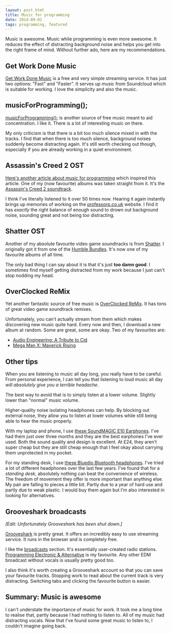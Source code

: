 ```yaml
---
layout: post.html
title: Music for programming
date: 2014-09-01
tags: programming, featured
---
```


Music is awesome. Music while programming is even more awesome. It reduces the effect of distracting background noise and helps you get into the right frame of mind. Without further ado, here are my recommendations.

<!--more-->

## Get Work Done Music

[Get Work Done Music](http://www.getworkdonemusic.com/) is a free and very simple streaming service. It has just two options: "Fast" and "Faster". It serves up music from Soundcloud which is suitable for working. I love the simplicity and also the music.

## musicForProgramming();

[musicForProgramming();](http://musicforprogramming.net/) is another source of free music meant to aid concentration. I like it. There is a lot of interesting music on there. 

My only criticism is that there is a bit too much silence mixed in with the tracks. I find that when there is too much silence, background noises suddenly become distracting again. It's still worth checking out though, especially if you are already working in a quiet environment. 

## Assassin's Creed 2 OST

[Here's another article about music for programming](http://ryanio.com/2014/music-to-get-work-done/) which inspired this article. One of my (now favourite) albums was taken straight from it. It's the [Assassin's Creed 2 soundtrack](https://www.youtube.com/watch?v=uH1wfrOcvHg). 

I think I've literally listened to it over 50 times now. Hearing it again instantly brings up memories of working on the [professorp.co.uk](http://professorp.co.uk/) website. I find it has *exactly* the right balance of enough sound to drown out background noise, sounding great and not being *too* distracting. 

## Shatter OST

Another of my absolute favourite video game soundtracks is from [Shatter](https://www.youtube.com/watch?v=sxP7VBbhRaw). I originally got it from one of the [Humble Bundles](https://www.humblebundle.com/). It's now one of my favourite albums of all time. 

The only bad thing I can say about it is that it's just **too damn good**. I sometimes find myself getting distracted from my work because I just can't stop nodding my head.

## OverClocked ReMix

Yet another fantastic source of free music is [OverClocked ReMix](http://ocremix.org/). It has tons of great video game soundtrack remixes. 

Unfortunately, you can't actually stream from them which makes discovering new music quite hard. Every now and then, I download a new album at random. Some are great, some are okay. Two of my favourites are:

- [Audio Engineering: A Tribute to Cid](http://ocremix.org/album/54/audio-engineering-a-tribute-to-cid)
- [Mega Man X: Maverick Rising](http://ocremix.org/album/37/mega-man-x-maverick-rising)

## Other tips

When you are listening to music all day long, you really have to be careful. From personal experience, I can tell you that listening to loud music all day *will absolutely give you a terrible headache*. 

The best way to avoid that is to simply listen at a lower volume. Slightly lower than "normal" music volume. 

Higher-quality noise isolating headphones can help. By blocking out external noise, they allow you to listen at lower volumes while still being able to hear the music properly. 

With my laptop and phone, I use [these SoundMAGIC E10 Earphones](http://www.amazon.co.uk/gp/product/B005HP3OB0). I've had them just over three months and they are the best earphones I've ever used. Both the sound quality and design is excellent. At £24, they aren't super cheap but they are still cheap enough that I feel okay about carrying them unprotected in my pocket. 

For my standing desk, I use [these Bluedio Bluetooth headphones](http://www.amazon.co.uk/gp/product/B00ADJG95I). I've tried a lot of different headphones over the last few years. I've found that for a *standing desk*, absolutely nothing can beat the convenience of wireless. The freedom of movement they offer is more important than anything else. My pair are falling to pieces a little bit. Partly due to a year of hard use and partly due to weak plastic. I would buy them again but I'm also interested in looking for alternatives. 

## Grooveshark broadcasts

*[Edit: Unfortunately Grooveshark has been shut down.]*

[Grooveshark](http://grooveshark.com/) is pretty great. It offers an incredibly easy to use streaming service. It runs in the browser and is completely free. 

I like the [broadcasts](http://grooveshark.com/#!/broadcasts) section. It's essentially user-created radio stations. [Programming Electronic & Alternative](http://grooveshark.com/#!/writhem/broadcast) is my favourite. Any other EDM broadcast without vocals is usually pretty good too. 

I also think it's worth creating a Grooveshark account so that you can save your favourite tracks. Stopping work to read about the current track is very distracting. Switching tabs and clicking the favourite button is easier.

## Summary: Music is awesome

I can't understate the importance of music for work. It took me a long time to realise that, partly because I had nothing to listen to. All of my music had distracting vocals. Now that I've found some great music to listen to, I couldn't imagine going back. 
